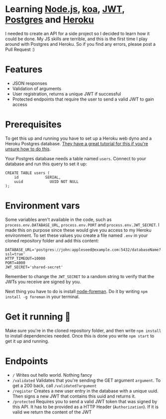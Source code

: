 # Learning [Node.js](https://nodejs.org), [koa](http://koajs.com), [JWT](http://jwt.io), [Postgres](http://www.postgresql.org) and [Heroku](https://www.heroku.com)

I needed to create an API for a side project so I decided to learn how it could be done. My JS skills are terrible, and this is the first time I play around with Postgres and Heroku. So if you find any errors, please post a Pull Request :)

# Features

- JSON responses
- Validation of arguments
- User registration, returns a unique JWT if successful
- Protected endpoints that require the user to send a valid JWT to gain access

# Prerequisites

To get this up and running you have to set up a Heroku web dyno and a Heroku Postgres database. [They have a great tutorial for this if you're unsure how to do this](https://devcenter.heroku.com/articles/getting-started-with-nodejs#introduction).

Your Postgres database needs a table named `users`. Connect to your database and run this query to set it up:

```
CREATE TABLE users (
    id            SERIAL,
    uuid			UUID NOT NULL
);
```

# Environment vars

Some variables aren't available in the code, such as `process.env.DATABASE_URL`, `process.env.PORT` and `process.env.JWT_SECRET`. I made this on purpose since these would give you access to my Heroku environment. To set these values you create a file named `.env` in your cloned repository folder and add this content:

```
DATABASE_URL='postgres://john:appleseed@example.com:5432/databaseName?ssl=true'
HTTP_TIMEOUT=10000
PORT=4000
JWT_SECRET='shared-secret'
```

Remember to change the `JWT_SECRET` to a random string to verify that the JWTs you receive are signed by you.

Next thing you have to do is install [node-foreman](https://github.com/strongloop/node-foreman). Do it by writing `npm install -g foreman` in your terminal.

# Get it running 🏃

Make sure you're in the cloned repository folder, and then write `npm install` to install dependencies needed. Once this is done you write `npm start` to get it up and running.

# Endpoints

- `/` Writes out hello world. Nothing fancy
- `/validated` Validates that you're sending the GET argument `argument`. To get a 200 back, call `/validated?argument`
- `/register` Creates a new user entry in the database with a unique uuid. Then signs a new JWT that contains this uuid and returns it.
- `/protected` Requires you to send a valid JWT token that was signed by this API. It has to be provided as a HTTP Header (`Authorization`). If it is valid we return the content of the JWT
